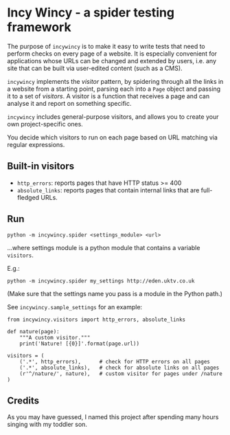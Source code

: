 # Incy Wincy - a spider testing framework

The purpose of ``incywincy`` is to make it easy to write tests that need to
perform checks on every page of a website. It is especially convenient for
applications whose URLs can be changed and extended by users, i.e. any
site that can be built via user-edited content (such as a CMS).

``incywincy`` implements the *visitor* pattern, by spidering through all the
links in a website from a starting point, parsing each into a ``Page``
object and passing it to a set of *visitors*.
A visitor is a function that receives a page and can analyse it and report
on something specific.

``incywincy`` includes general-purpose visitors, and allows you to create
your own project-specific ones.

You decide which visitors to run on each page based on URL matching via
regular expressions.

## Built-in visitors

* ``http_errors``: reports pages that have HTTP status >= 400
* ``absolute_links``: reports pages that contain internal links that are
  full-fledged URLs.

## Run

    python -m incywincy.spider <settings_module> <url>

...where settings module is a python module that contains a variable
``visitors``.

E.g.:

    python -m incywincy.spider my_settings http://eden.uktv.co.uk

(Make sure that the settings name you pass is a module in the Python path.)

See ``incywincy.sample_settings`` for an example:

    from incywincy.visitors import http_errors, absolute_links

    def nature(page):
        """A custom visitor."""
        print('Nature! [{0}]'.format(page.url))

    visitors = (
        ('.*', http_errors),      # check for HTTP errors on all pages
        ('.*', absolute_links),   # check for absolute links on all pages
        (r'^/nature/', nature),   # custom visitor for pages under /nature
    )

## Credits

As you may have guessed, I named this project after spending many hours
singing with my toddler son.

